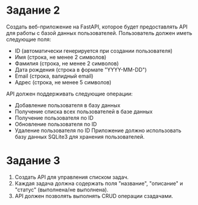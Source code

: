 # Задание 2
Создать веб-приложение на FastAPI, которое будет предоставлять API для работы с базой данных пользователей. Пользователь должен иметь следующие поля:
- ID (автоматически генерируется при создании пользователя)
- Имя (строка, не менее 2 символов)
- Фамилия (строка, не менее 2 символов)
- Дата рождения (строка в формате "YYYY-MM-DD")
- Email (строка, валидный email)
- Адрес (строка, не менее 5 символов)

API должен поддерживать следующие операции:
- Добавление пользователя в базу данных
- Получение списка всех пользователей в базе данных
- Получение пользователя по ID
- Обновление пользователя по ID
- Удаление пользователя по ID
Приложение должно использовать базу данных SQLite3 для хранения пользователей.


# Задание 3

1) Создать API для управления списком задач.
2) Каждая задача должна содержать поля "название", "описание" и "статус" (выполнена/не выполнена).
3) API должен позволять выполнять CRUD операции сзадачами.